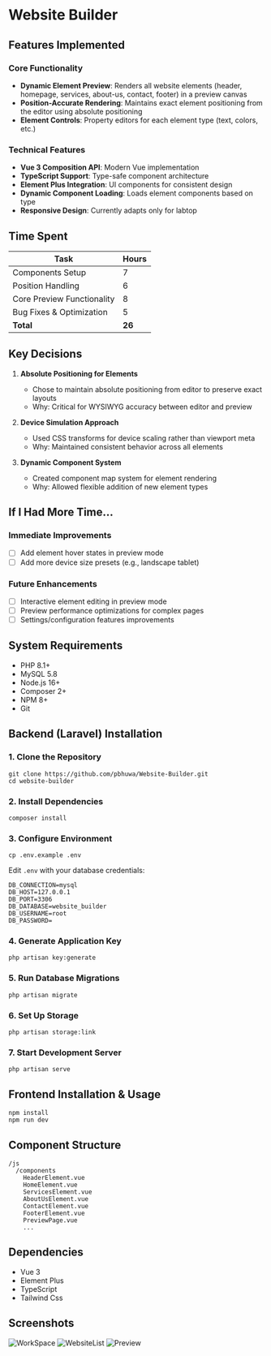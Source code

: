 # Website Builder

## Features Implemented

### Core Functionality
- **Dynamic Element Preview**: Renders all website elements (header, homepage, services, about-us, contact, footer) in a preview canvas
- **Position-Accurate Rendering**: Maintains exact element positioning from the editor using absolute positioning
- **Element Controls**: Property editors for each element type (text, colors, etc.)

### Technical Features
- **Vue 3 Composition API**: Modern Vue implementation
- **TypeScript Support**: Type-safe component architecture
- **Element Plus Integration**: UI components for consistent design
- **Dynamic Component Loading**: Loads element components based on type
- **Responsive Design**: Currently adapts only for labtop

## Time Spent

| Task                      | Hours |
|---------------------------|-------|
| Components Setup           | 7     |
| Position Handling          | 6     |
| Core Preview Functionality | 8     |
| Bug Fixes & Optimization   | 5     |
| **Total**                 | **26**|

## Key Decisions

1. **Absolute Positioning for Elements**
   - Chose to maintain absolute positioning from editor to preserve exact layouts
   - Why: Critical for WYSIWYG accuracy between editor and preview

2. **Device Simulation Approach**
   - Used CSS transforms for device scaling rather than viewport meta
   - Why: Maintained consistent behavior across all elements

3. **Dynamic Component System**
   - Created component map system for element rendering
   - Why: Allowed flexible addition of new element types

## If I Had More Time...

### Immediate Improvements
- [ ] Add element hover states in preview mode
- [ ] Add more device size presets (e.g., landscape tablet)

### Future Enhancements
- [ ] Interactive element editing in preview mode
- [ ] Preview performance optimizations for complex pages
- [ ] Settings/configuration features improvements

## System Requirements

- PHP 8.1+
- MySQL 5.8
- Node.js 16+
- Composer 2+
- NPM 8+
- Git

## Backend (Laravel) Installation

### 1. Clone the Repository

```
git clone https://github.com/pbhuwa/Website-Builder.git
cd website-builder
```

### 2. Install Dependencies

```
composer install
```

### 3. Configure Environment

```
cp .env.example .env
```

Edit `.env` with your database credentials:

```
DB_CONNECTION=mysql
DB_HOST=127.0.0.1
DB_PORT=3306
DB_DATABASE=website_builder
DB_USERNAME=root
DB_PASSWORD=
```

### 4. Generate Application Key

```
php artisan key:generate
```

### 5. Run Database Migrations

```
php artisan migrate
```

### 6. Set Up Storage

```
php artisan storage:link
```

### 7. Start Development Server

```
php artisan serve
```

## Frontend Installation & Usage

```
npm install
npm run dev
```

## Component Structure
```
/js
  /components
    HeaderElement.vue
    HomeElement.vue
    ServicesElement.vue
    AboutUsElement.vue
    ContactElement.vue
    FooterElement.vue
    PreviewPage.vue
    ...
```

## Dependencies
- Vue 3
- Element Plus
- TypeScript
- Tailwind Css

## Screenshots
![WorkSpace](https://github.com/pbhuwa/Website-Builder/blob/master/Workspace.png?raw=true)
![WebsiteList](https://github.com/pbhuwa/Website-Builder/blob/master/Website.png?raw=true)
![Preview](https://github.com/pbhuwa/Website-Builder/blob/master/Preview.png?raw=true)
